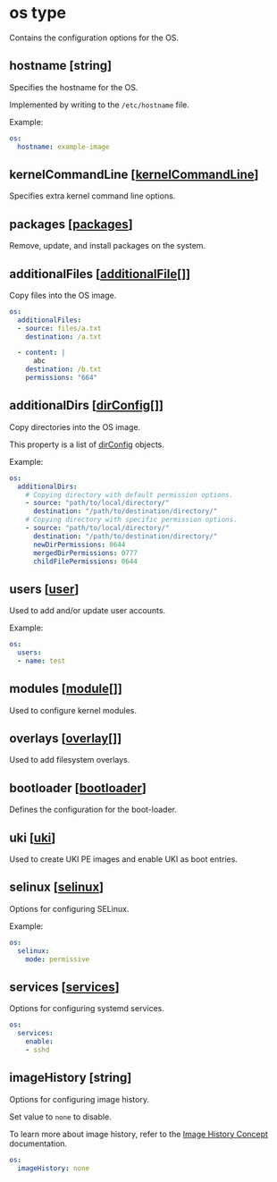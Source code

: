 
# os type

Contains the configuration options for the OS.

## hostname [string]

Specifies the hostname for the OS.

Implemented by writing to the `/etc/hostname` file.

Example:

```yaml
os:
  hostname: example-image
```

## kernelCommandLine [[kernelCommandLine](./kernelcommandline.md)]

Specifies extra kernel command line options.

## packages [[packages](./packages.md)]

Remove, update, and install packages on the system.

## additionalFiles [[additionalFile](./additionalfile.md)[]]

Copy files into the OS image.

```yaml
os:
  additionalFiles:
  - source: files/a.txt
    destination: /a.txt

  - content: |
      abc
    destination: /b.txt
    permissions: "664"
```

## additionalDirs [[dirConfig](./dirconfig.md)[]]

Copy directories into the OS image.

This property is a list of [dirConfig](./dirconfig.md) objects.

Example:

```yaml
os:
  additionalDirs:
    # Copying directory with default permission options.
    - source: "path/to/local/directory/"
      destination: "/path/to/destination/directory/"
    # Copying directory with specific permission options.
    - source: "path/to/local/directory/"
      destination: "/path/to/destination/directory/"
      newDirPermissions: 0644
      mergedDirPermissions: 0777
      childFilePermissions: 0644
```

## users [[user](./user.md)]

Used to add and/or update user accounts.

Example:

```yaml
os:
  users:
  - name: test
```

## modules [[module](./module.md)[]]

Used to configure kernel modules.

## overlays [[overlay](./overlay.md)[]]

Used to add filesystem overlays.

## bootloader [[bootloader](./bootloader.md)]

Defines the configuration for the boot-loader.

## uki [[uki](./uki.md)]

Used to create UKI PE images and enable UKI as boot entries.

## selinux [[selinux](./selinux.md)]

Options for configuring SELinux.

Example:

```yaml
os:
  selinux:
    mode: permissive
```

## services [[services](./services.md)]

Options for configuring systemd services.

```yaml
os:
  services:
    enable:
    - sshd
```

## imageHistory [string]

Options for configuring image history.

Set value to `none` to disable.

To learn more about image history, refer to the [Image History Concept](../../concepts/imagehistory.md) documentation.

```yaml
os:
  imageHistory: none
```
